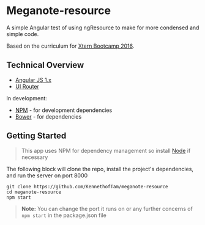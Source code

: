 # Meganote-resource
A simple Angular test of using ngResource to make for more condensed and simple code.

Based on the curriculum for [Xtern Bootcamp 2016](http://bootcamp16.getfretless.com/).

## Technical Overview
* [Angular JS 1.x](https://angularjs.org/)
* [UI Router](https://github.com/angular-ui/ui-router)


In development:
* [NPM](https://github.com/npm/npm) - for development dependencies
* [Bower](https://bower.io/) - for dependencies

## Getting Started
> This app uses NPM for dependency management so install
[Node](https://nodejs.org/en/) if necessary

The following block will clone the repo, install the project's dependencies,
and run the server on port 8000
```
git clone https://github.com/KennethofTam/meganote-resource
cd meganote-resource
npm start
```
> **Note:** You can change the port it runs on or any further concerns of
 `npm start` in the package.json file

